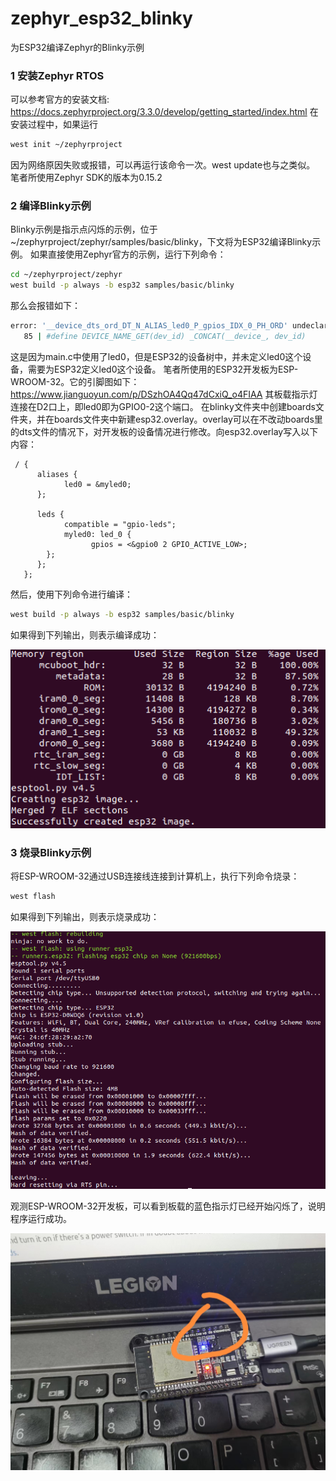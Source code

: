 # zephyr_esp32_blinky
为ESP32编译Zephyr的Blinky示例
### 1 安装Zephyr RTOS
可以参考官方的安装文档:
https://docs.zephyrproject.org/3.3.0/develop/getting_started/index.html
在安装过程中，如果运行
```bash
west init ~/zephyrproject
```
因为网络原因失败或报错，可以再运行该命令一次。west update也与之类似。
笔者所使用Zephyr SDK的版本为0.15.2

### 2 编译Blinky示例
Blinky示例是指示点闪烁的示例，位于~/zephyrproject/zephyr/samples/basic/blinky，下文将为ESP32编译Blinky示例。
如果直接使用Zephyr官方的示例，运行下列命令：
```bash
cd ~/zephyrproject/zephyr
west build -p always -b esp32 samples/basic/blinky
```
那么会报错如下：
```bash
error: '__device_dts_ord_DT_N_ALIAS_led0_P_gpios_IDX_0_PH_ORD' undeclared here (not in a function)  
   85 | #define DEVICE_NAME_GET(dev_id) _CONCAT(__device_, dev_id)
```
这是因为main.c中使用了led0，但是ESP32的设备树中，并未定义led0这个设备，需要为ESP32定义led0这个设备。
笔者所使用的ESP32开发板为ESP-WROOM-32。它的引脚图如下：
https://www.jianguoyun.com/p/DSzhOA4Qq47dCxiQ_o4FIAA
其板载指示灯连接在D2口上，即led0即为GPIO0-2这个端口。
在blinky文件夹中创建boards文件夹，并在boards文件夹中新建esp32.overlay。overlay可以在不改动boards里的dts文件的情况下，对开发板的设备情况进行修改。向esp32.overlay写入以下内容：
```dts
 / {
      aliases {
            led0 = &myled0;
      };

      leds {
            compatible = "gpio-leds";
            myled0: led_0 {
                  gpios = <&gpio0 2 GPIO_ACTIVE_LOW>;
        };
      };
   };
```
然后，使用下列命令进行编译：
```bash
west build -p always -b esp32 samples/basic/blinky
```
如果得到下列输出，则表示编译成功：

![编译成功输出](https://github.com/hexiangdong2020/zephyr_esp32_blinky/blob/main/Screenshot%20from%202023-06-18%2020-47-19.png?raw=true "编译成功输出")
### 3 烧录Blinky示例
将ESP-WROOM-32通过USB连接线连接到计算机上，执行下列命令烧录：
```bash
west flash
```
如果得到下列输出，则表示烧录成功：

![烧录成功输出](https://github.com/hexiangdong2020/zephyr_esp32_blinky/blob/main/Screenshot%20from%202023-06-18%2020-50-03.png?raw=true "烧录成功输出")

观测ESP-WROOM-32开发板，可以看到板载的蓝色指示灯已经开始闪烁了，说明程序运行成功。

![ESP32运行Blinky示例](https://github.com/hexiangdong2020/zephyr_esp32_blinky/blob/main/%E5%BE%AE%E4%BF%A1%E5%9B%BE%E7%89%87_20230618230300.jpg?raw=true "ESP32运行Blinky示例")
